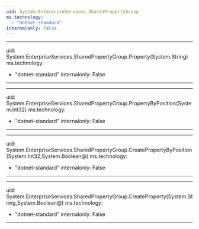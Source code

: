 ```yaml
---
uid: System.EnterpriseServices.SharedPropertyGroup
ms.technology: 
  - "dotnet-standard"
internalonly: False
---
```


---
uid: System.EnterpriseServices.SharedPropertyGroup.Property(System.String)
ms.technology: 
  - "dotnet-standard"
internalonly: False
---

---
uid: System.EnterpriseServices.SharedPropertyGroup.PropertyByPosition(System.Int32)
ms.technology: 
  - "dotnet-standard"
internalonly: False
---

---
uid: System.EnterpriseServices.SharedPropertyGroup.CreatePropertyByPosition(System.Int32,System.Boolean@)
ms.technology: 
  - "dotnet-standard"
internalonly: False
---

---
uid: System.EnterpriseServices.SharedPropertyGroup.CreateProperty(System.String,System.Boolean@)
ms.technology: 
  - "dotnet-standard"
internalonly: False
---
